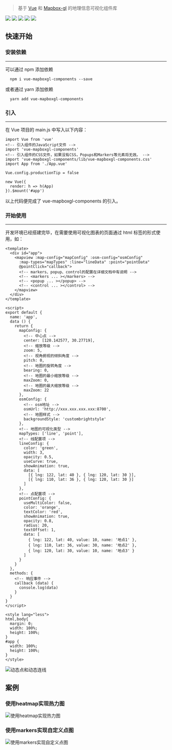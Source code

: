 >基于 [Vue](https://cn.vuejs.org/index.html) 和 [Mapbox-gl](https://www.mapbox.com/mapbox-gl-js/api/) 的地理信息可视化组件库

![](https://travis-ci.com/wupeiwen/vue-mapboxgl-components.svg?branch=master)
[![](https://img.shields.io/npm/v/vue-mapboxgl-components.svg)](https://www.npmjs.com/package/vue-mapboxgl-components)
![](https://img.shields.io/bundlephobia/min/vue-mapboxgl-components.svg)
![](https://img.shields.io/npm/dt/vue-mapboxgl-components.svg)
[![](https://img.shields.io/badge/-详细文档-green.svg)](https://wupeiwen.github.io/vue-mapboxgl-components)

## 快速开始

### 安装依赖
------
可以通过 npm 添加依赖
```
  npm i vue-mapboxgl-components --save
```
或者通过 yarn 添加依赖
```
  yarn add vue-mapboxgl-components
```

### 引入
------
在 Vue 项目的 main.js 中写入以下内容：
```
import Vue from 'vue'
<!-- 引入组件的JavaScript文件 -->
import 'vue-mapboxgl-components'
<!-- 引入组件的CSS文件，如果没有CSS，Popups和Markers等元素将无效。 -->
import 'vue-mapboxgl-components/lib/vue-mapboxgl-components.css'
import App from './App.vue'

Vue.config.productionTip = false

new Vue({
  render: h => h(App)
}).$mount('#app')
```
以上代码便完成了 vue-mapboxgl-components 的引入。

### 开始使用
------
开发环境已经搭建完毕，在需要使用可视化图表的页面通过 html 标签的形式使用，如：
```
<template>
  <div id="app">
    <mapview :map-config="mapConfig" :osm-config="osmConfig"
      :map-types="mapTypes" :line="lineData" :point="pointData"
      @pointClick="callback">
      <!-- markers、popup、control的配置在详细文档中有说明 -->
      <!-- <markers ... ></markers> -->
      <!-- <popup ... ></popup> -->
      <!-- <control ... ></control> -->
    </mapview>
  </div>
</template>

<script>
export default {
  name: 'app',
  data () {
    return {
      mapConfig: {
        <!-- 中心点 -->
        center: [120.142577, 30.27719],
        <!-- 缩放等级 -->
        zoom: 5,
        <!-- 视角俯视的倾斜角度 -->
        pitch: 0,
        <!-- 地图的旋转角度 -->
        bearing: 0,
        <!-- 地图的最小缩放等级 -->
        maxZoom: 0,
        <!-- 地图的最大缩放等级 -->
        maxZoom: 22
      },
      osmConfig: {
        <!-- osm地址 -->
        osmUrl: 'http://xxx.xxx.xxx.xxx:8700',
        <!-- 地图样式 -->
        backgroundStyle: 'custombrightstyle'
      },
      <!-- 地图的可视化类型 -->
      mapTypes: ['line', 'point'],
      <!-- 线配置项 -->
      lineConfig: {
        color: 'green',
        width: 3,
        opacity: 0.5,
        useCurve: true,
        showAnimation: true,
        data: [
          [{ lng: 122, lat: 40 }, { lng: 120, lat: 30 }],
          [{ lng: 110, lat: 36 }, { lng: 120, lat: 30 }]
        ]
      },
      <!-- 点配置项 -->
      pointConfig: {
        useMultiColor: false,
        color: 'orange',
        textColor: 'red',
        showAnimation: true,
        opacity: 0.8,
        radius: 20,
        textOffset: 1,
        data: [
          { lng: 122, lat: 40, value: 10, name: '地点1' },
          { lng: 110, lat: 36, value: 30, name: '地点2' },
          { lng: 120, lat: 30, value: 10, name: '地点3' }
        ]
      }
    }
  },
  methods: {
    <!-- 响应事件 -->
    callback (data) {
      console.log(data)
    }
  }
}
</script>

<style lang="less">
html,body{
  margin: 0;
  width: 100%;
  height: 100%;
}
#app {
  width: 100%;
  height: 100%;
}
</style>
```
![动态点和动态连线](https://raw.githubusercontent.com/wupeiwen/vue-mapboxgl-components/master/public/point_line.gif "动态点和动态连线")

## 案例
### 使用heatmap实现热力图
![使用heatmap实现热力图](https://raw.githubusercontent.com/wupeiwen/vue-mapboxgl-components/master/public/demo_heatmap.png "使用heatmap实现热力图")

### 使用markers实现自定义点图
![使用markers实现自定义点图](https://raw.githubusercontent.com/wupeiwen/vue-mapboxgl-components/master/public/demo_markers.png "使用markers实现自定义点图")
